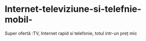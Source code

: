 # Internet-televiziune-si-telefnie-mobil-
Super ofertă :TV, Internet rapid si telefonie, totul intr-un preț mic
